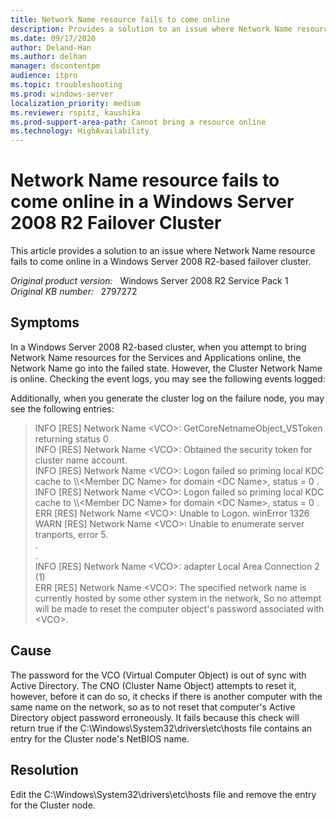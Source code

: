 ```yaml
---
title: Network Name resource fails to come online
description: Provides a solution to an issue where Network Name resource fails to come online in a Windows Server 2008 R2-based failover cluster.
ms.date: 09/17/2020
author: Deland-Han
ms.author: delhan
manager: dscontentpm
audience: itpro
ms.topic: troubleshooting
ms.prod: windows-server
localization_priority: medium
ms.reviewer: rspitz, kaushika
ms.prod-support-area-path: Cannot bring a resource online
ms.technology: HighAvailability
---
```

# Network Name resource fails to come online in a Windows Server 2008 R2 Failover Cluster

This article provides a solution to an issue where Network Name resource fails to come online in a Windows Server 2008 R2-based failover cluster.

_Original product version:_ &nbsp; Windows Server 2008 R2 Service Pack 1  
_Original KB number:_ &nbsp; 2797272

## Symptoms

In a Windows Server 2008 R2-based cluster, when you attempt to bring Network Name resources for the Services and Applications online, the Network Name go into the failed state. However, the Cluster Network Name is online. Checking the event logs, you may see the following events logged:

Additionally, when you generate the cluster log on the failure node, you may see the following entries:

> INFO [RES] Network Name \<VCO>: GetCoreNetnameObject_VSToken returning status 0  
INFO [RES] Network Name \<VCO>: Obtained the security token for cluster name account.  
INFO [RES] Network Name \<VCO>: Logon failed so priming local KDC cache to \\\\\<Member DC Name> for domain \<DC Name>, status = 0 .  
INFO [RES] Network Name \<VCO>: Logon failed so priming local KDC cache to \\\\\<Member DC Name> for domain \<DC Name>, status = 0 .  
ERR [RES] Network Name \<VCO>: Unable to Logon. winError 1326  
WARN [RES] Network Name \<VCO>: Unable to enumerate server tranports, error 5.  
.  
.  
INFO [RES] Network Name \<VCO>: adapter Local Area Connection 2 (1)  
ERR [RES] Network Name \<VCO>: The specified network name is currently hosted by some other system in the network, So no attempt will be made to reset the computer object's password associated with \<VCO>.

## Cause

The password for the VCO (Virtual Computer Object) is out of sync with Active Directory. The CNO (Cluster Name Object) attempts to reset it, however, before it can do so, it checks if there is another computer with the same name on the network, so as to not reset that computer's Active Directory object password erroneously. It fails because this check will return true if the C:\Windows\System32\drivers\etc\hosts file contains an entry for the Cluster node's NetBIOS name.

## Resolution

Edit the C:\Windows\System32\drivers\etc\hosts file and remove the entry for the Cluster node.
